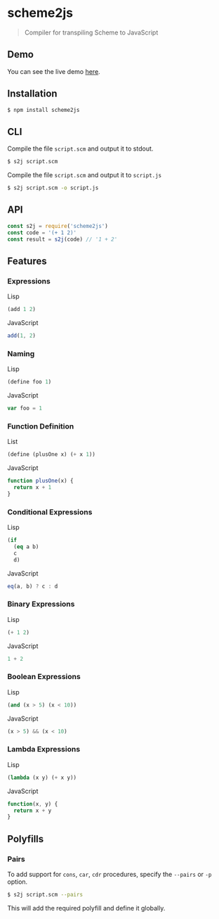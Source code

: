 # scheme2js

> Compiler for transpiling Scheme to JavaScript

## Demo

You can see the live demo [here](https://dongyeop.com/sandbox/).

## Installation

```sh
$ npm install scheme2js
```

## CLI

Compile the file `script.scm` and output it to stdout.

```sh
$ s2j script.scm
```

Compile the file `script.scm` and output it to `script.js`

```sh
$ s2j script.scm -o script.js
```

## API

```js
const s2j = require('scheme2js')
const code = '(+ 1 2)'
const result = s2j(code) // '1 + 2'
```

## Features

### Expressions

Lisp

```lisp
(add 1 2)
```

JavaScript

```js
add(1, 2)
```

### Naming

Lisp

```lisp
(define foo 1)
```

JavaScript

```js
var foo = 1
```

### Function Definition

List

```lisp
(define (plusOne x) (+ x 1))
```

JavaScript

```js
function plusOne(x) {
  return x + 1
}
```

### Conditional Expressions

Lisp

```lisp
(if
  (eq a b)
  c
  d)
```

JavaScript

```js
eq(a, b) ? c : d
```

### Binary Expressions

Lisp

```lisp
(+ 1 2)
```

JavaScript

```js
1 + 2
```

### Boolean Expressions

Lisp

```lisp
(and (x > 5) (x < 10))
```

JavaScript

```js
(x > 5) && (x < 10)
```

### Lambda Expressions

Lisp

```lisp
(lambda (x y) (+ x y))
```

JavaScript

```js
function(x, y) {
  return x + y
}
```

## Polyfills

### Pairs

To add support for `cons`, `car`, `cdr` procedures, specify the `--pairs` or `-p` option.

```sh
$ s2j script.scm --pairs
```

This will add the required polyfill and define it globally.